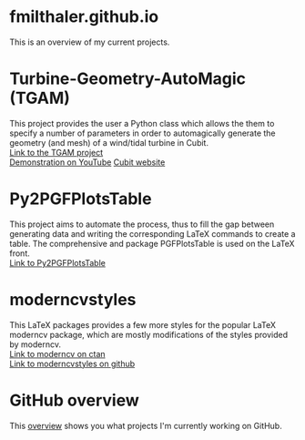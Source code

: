 fmilthaler.github.io
====================
This is an overview of my current projects.

Turbine-Geometry-AutoMagic (TGAM)
====================
This project provides the user a Python class which allows the them to specify a number of parameters in order to automagically generate the geometry (and mesh) of a wind/tidal turbine in Cubit.  
[Link to the TGAM project](http://github.com/fmilthaler/turbine-geometry-automagic)  
[Demonstration on YouTube](http://youtu.be/CPQyoHOI3m8)
[Cubit website](http://cubit.sandia.gov)

Py2PGFPlotsTable
====================
This project aims to automate the process, thus to fill the gap between generating data and writing the corresponding LaTeX commands to create a table. The comprehensive and package PGFPlotsTable is used on the LaTeX front.  
[Link to Py2PGFPlotsTable](http://github.com/fmilthaler/py2pgfplotstable)

moderncvstyles
====================
This LaTeX packages provides a few more styles for the popular LaTeX moderncv package, which are mostly modifications of the styles provided by moderncv.  
[Link to moderncv on ctan](http://www.ctan.org/pkg/moderncv)  
[Link to moderncvstyles on github](http://github.com/fmilthaler/moderncvstyles)

GitHub overview
====================
This [overview](http://github.com/fmilthaler) shows you what projects I'm currently working on GitHub.
